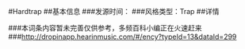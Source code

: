#Hardtrap
##基本信息
###发源时间：
###风格类型：Trap
##详情


###本词条内容暂未完善仅供参考，多频百科小编正在火速赶来
###http://dropinapp.hearinmusic.com/#/ency?typeId=13&dataId=299
